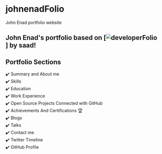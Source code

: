 # johnenadFolio
John Enad portfolio website

## John Enad's portfolio based on [![developerFolio](https://img.shields.io/github/license/saadpasta/developer-portfolio?color=blue)] by saad!

## Portfolio Sections
✔️ Summary and About me\
✔️ Skills\
✔️ Education\
✔️ Work Experience\
✔️ Open Source Projects Connected with GitHub\
✔️ Achievements And Certifications 🏆\
✔️ Blogs\
✔️ Talks\
✔️ Contact me\
✔️ Twitter Timeline\
✔️ GitHub Profile

